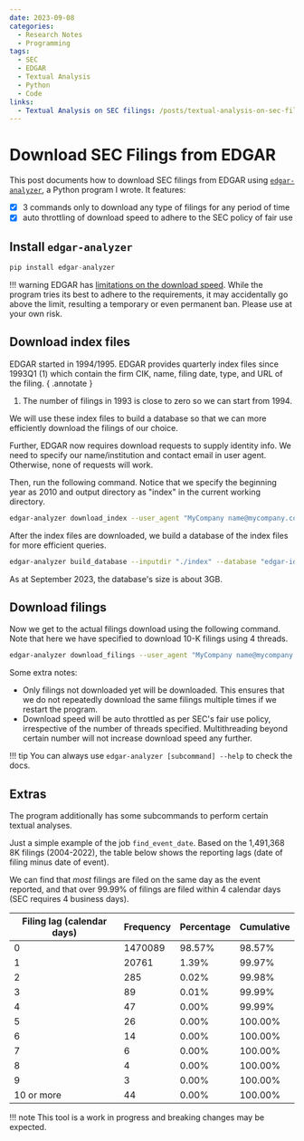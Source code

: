 ```yaml
---
date: 2023-09-08 
categories:
  - Research Notes
  - Programming
tags:
  - SEC
  - EDGAR
  - Textual Analysis
  - Python
  - Code
links:
  - Textual Analysis on SEC filings: /posts/textual-analysis-on-sec-filings/
---
```


# Download SEC Filings from EDGAR

This post documents how to download SEC filings from EDGAR using [`edgar-analyzer`](https://github.com/mgao6767/edgar-analyzer), a Python program I wrote. It features:

- [x] 3 commands only to download any type of filings for any period of time
- [x] auto throttling of download speed to adhere to the SEC policy of fair use

<!-- more -->

## Install `edgar-analyzer`

```python
pip install edgar-analyzer
```

!!! warning
    EDGAR has [limitations on the download speed](https://www.sec.gov/os/accessing-edgar-data). While the program tries its best to adhere to the requirements, it may accidentally go above the limit, resulting a temporary or even permanent ban. Please use at your own risk.

## Download index files

EDGAR started in 1994/1995. EDGAR provides quarterly index files since 1993Q1 (1) which contain the firm CIK, name, filing date, type, and URL of the filing.
{ .annotate }

1. The number of filings in 1993 is close to zero so we can start from 1994.

We will use these index files to build a database so that we can more efficiently download the filings of our choice.

Further, EDGAR now requires download requests to supply identity info. We need to specify our name/institution and contact email in user agent. Otherwise, none of requests will work.

Then, run the following command. Notice that we specify the beginning year as 2010 and output directory as "index" in the current working directory.

```bash
edgar-analyzer download_index --user_agent "MyCompany name@mycompany.com" --output "./index" -b 2010
```

After the index files are downloaded, we build a database of the index files for more efficient queries.

```bash
edgar-analyzer build_database --inputdir "./index" --database "edgar-idx.sqlite3"
```

As at September 2023, the database's size is about 3GB.

## Download filings

Now we get to the actual filings download using the following command. Note that here we have specified to download 10-K filings using 4 threads.

```bash
edgar-analyzer download_filings --user_agent "MyCompany name@mycompany.com" --output "./output" --database "edgar-idx.sqlite3" --file_type "10-K" -t 4
```

Some extra notes:

- Only filings not downloaded yet will be downloaded. This ensures that we do not repeatedly download the same filings multiple times if we restart the program.
- Download speed will be auto throttled as per SEC's fair use policy, irrespective of the number of threads specified. Multithreading beyond certain number will not increase download speed any further.

!!! tip
    You can always use `edgar-analyzer [subcommand] --help` to check the docs.

## Extras

The program additionally has some subcommands to perform certain textual analyses.

Just a simple example of the job `find_event_date`. Based on the 1,491,368 8K filings (2004-2022), the table below shows the reporting lags (date of filing minus date of event). 

We can find that _most_ filings are filed on the same day as the event reported, and that over 99.99% of filings are filed within 4 calendar days (SEC requires 4 business days).

| Filing lag   (calendar days) | Frequency | Percentage | Cumulative |
| ---------------------------- | --------- | ---------- | ---------- |
| 0                            | 1470089   | 98.57%     | 98.57%     |
| 1                            | 20761     | 1.39%      | 99.97%     |
| 2                            | 285       | 0.02%      | 99.98%     |
| 3                            | 89        | 0.01%      | 99.99%     |
| 4                            | 47        | 0.00%      | 99.99%     |
| 5                            | 26        | 0.00%      | 100.00%    |
| 6                            | 14        | 0.00%      | 100.00%    |
| 7                            | 6         | 0.00%      | 100.00%    |
| 8                            | 4         | 0.00%      | 100.00%    |
| 9                            | 3         | 0.00%      | 100.00%    |
| 10 or more                   | 44        | 0.00%      | 100.00%    |

!!! note
    This tool is a work in progress and breaking changes may be expected.
